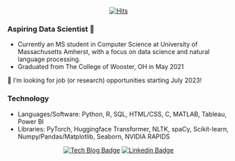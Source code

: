 
<div align=center>
	
[![Hits](https://hits.seeyoufarm.com/api/count/incr/badge.svg?url=https%3A%2F%2Fgithub.com%2Fmimn97)](https://hits.seeyoufarm.com) 
</div>

### Aspiring Data Scientist 👋

- Currently an MS student in Computer Science at University of Massachusetts Amherst, with a focus on data science and natural language processing.
- Graduated from The College of Wooster, OH in May 2021

🤔 I’m looking for job (or research) opportunities starting July 2023!

<!-- ### Interests

- Natural Language Processing in public health and other related areas 
- Development of an interpretable NLP system that understands human behaviors 
- Machine Learning approaches to social issues (e.g. suicide ideation, mental health risks)
- Social Media analysis -->

### Technology 
- Languages/Software: Python, R, SQL, HTML/CSS, C, MATLAB, Tableau, Power BI
- Libraries: PyTorch, Huggingface Transformer, NLTK, spaCy, Scikit-learn, Numpy/Pandas/Matplotlib, Seaborn, NVIDIA RAPIDS

<div align=center>

[![Tech Blog Badge](http://img.shields.io/badge/-Personal%20Website-black?style=flat-square&logo=github&link=https://sites.google.com/view/minhwalee/)](https:mimn97.github.io/) [![Linkedin Badge](https://img.shields.io/badge/-LinkedIn-blue?style=flat-square&logo=Linkedin&logoColor=white&link=https://www.linkedin.com/in/minhwalee/)](https://www.linkedin.com/in/minhwalee/)

</div>

	
<!--
**mimn97/mimn97** is a ✨ _special_ ✨ repository because its `README.md` (this file) appears on your GitHub profile.

Here are some ideas to get you started:

- 🔭 I’m currently working on ...
- 🌱 I’m currently learning ...
- 👯 I’m looking to collaborate on ...
- 🤔 I’m looking for help with ...
- 💬 Ask me about ...
- 📫 How to reach me: ...
- 😄 Pronouns: ...
- ⚡ Fun fact: ...
-->

